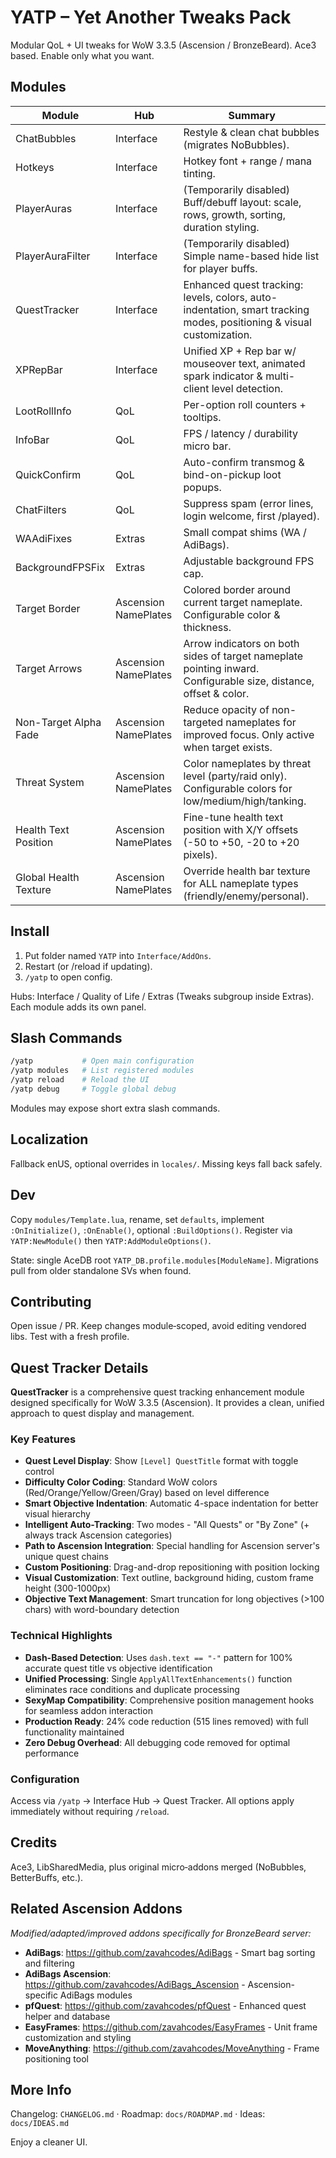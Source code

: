 ﻿# YATP – Yet Another Tweaks Pack

Modular QoL + UI tweaks for WoW 3.3.5 (Ascension / BronzeBeard). Ace3 based. Enable only what you want.

## Modules

| Module | Hub | Summary |
|--------|-----|---------|
| ChatBubbles | Interface | Restyle & clean chat bubbles (migrates NoBubbles). |
| Hotkeys | Interface | Hotkey font + range / mana tinting. |
| PlayerAuras | Interface | (Temporarily disabled) Buff/debuff layout: scale, rows, growth, sorting, duration styling. |
| PlayerAuraFilter | Interface | (Temporarily disabled) Simple name-based hide list for player buffs. |
| QuestTracker | Interface | Enhanced quest tracking: levels, colors, auto-indentation, smart tracking modes, positioning & visual customization. |
| XPRepBar | Interface | Unified XP + Rep bar w/ mouseover text, animated spark indicator & multi-client level detection. |
| LootRollInfo | QoL | Per-option roll counters + tooltips. |
| InfoBar | QoL | FPS / latency / durability micro bar. |
| QuickConfirm | QoL | Auto-confirm transmog & bind-on-pickup loot popups. |
| ChatFilters | QoL | Suppress spam (error lines, login welcome, first /played). |
| WAAdiFixes | Extras | Small compat shims (WA / AdiBags). |
| BackgroundFPSFix | Extras | Adjustable background FPS cap. |
| Target Border | Ascension NamePlates | Colored border around current target nameplate. Configurable color & thickness. |
| Target Arrows | Ascension NamePlates | Arrow indicators on both sides of target nameplate pointing inward. Configurable size, distance, offset & color. |
| Non-Target Alpha Fade | Ascension NamePlates | Reduce opacity of non-targeted nameplates for improved focus. Only active when target exists. |
| Threat System | Ascension NamePlates | Color nameplates by threat level (party/raid only). Configurable colors for low/medium/high/tanking. |
| Health Text Position | Ascension NamePlates | Fine-tune health text position with X/Y offsets (-50 to +50, -20 to +20 pixels). |
| Global Health Texture | Ascension NamePlates | Override health bar texture for ALL nameplate types (friendly/enemy/personal). |

## Install

1. Put folder named `YATP` into `Interface/AddOns`.
2. Restart (or /reload if updating).
3. `/yatp` to open config.

Hubs: Interface / Quality of Life / Extras (Tweaks subgroup inside Extras). Each module adds its own panel.

## Slash Commands

```bash
/yatp           # Open main configuration
/yatp modules   # List registered modules
/yatp reload    # Reload the UI
/yatp debug     # Toggle global debug
```

Modules may expose short extra slash commands.

## Localization

Fallback enUS, optional overrides in `locales/`. Missing keys fall back safely.

## Dev

Copy `modules/Template.lua`, rename, set `defaults`, implement `:OnInitialize()`, `:OnEnable()`, optional `:BuildOptions()`. Register via `YATP:NewModule()` then `YATP:AddModuleOptions()`.

State: single AceDB root `YATP_DB.profile.modules[ModuleName]`. Migrations pull from older standalone SVs when found.

## Contributing

Open issue / PR. Keep changes module‑scoped, avoid editing vendored libs. Test with a fresh profile.

## Quest Tracker Details

**QuestTracker** is a comprehensive quest tracking enhancement module designed specifically for WoW 3.3.5 (Ascension). It provides a clean, unified approach to quest display and management.

### Key Features

- **Quest Level Display**: Show `[Level] QuestTitle` format with toggle control
- **Difficulty Color Coding**: Standard WoW colors (Red/Orange/Yellow/Green/Gray) based on level difference
- **Smart Objective Indentation**: Automatic 4-space indentation for better visual hierarchy
- **Intelligent Auto-Tracking**: Two modes - "All Quests" or "By Zone" (+ always track Ascension categories)
- **Path to Ascension Integration**: Special handling for Ascension server's unique quest chains
- **Custom Positioning**: Drag-and-drop repositioning with position locking
- **Visual Customization**: Text outline, background hiding, custom frame height (300-1000px)
- **Objective Text Management**: Smart truncation for long objectives (>100 chars) with word-boundary detection

### Technical Highlights

- **Dash-Based Detection**: Uses `dash.text == "-"` pattern for 100% accurate quest title vs objective identification
- **Unified Processing**: Single `ApplyAllTextEnhancements()` function eliminates race conditions and duplicate processing
- **SexyMap Compatibility**: Comprehensive position management hooks for seamless addon interaction
- **Production Ready**: 24% code reduction (515 lines removed) with full functionality maintained
- **Zero Debug Overhead**: All debugging code removed for optimal performance

### Configuration

Access via `/yatp` → Interface Hub → Quest Tracker. All options apply immediately without requiring `/reload`.

## Credits

Ace3, LibSharedMedia, plus original micro‑addons merged (NoBubbles, BetterBuffs, etc.).

## Related Ascension Addons

*Modified/adapted/improved addons specifically for BronzeBeard server:*

- **AdiBags**: <https://github.com/zavahcodes/AdiBags> - Smart bag sorting and filtering
- **AdiBags Ascension**: <https://github.com/zavahcodes/AdiBags_Ascension> - Ascension-specific AdiBags modules
- **pfQuest**: <https://github.com/zavahcodes/pfQuest> - Enhanced quest helper and database
- **EasyFrames**: <https://github.com/zavahcodes/EasyFrames> - Unit frame customization and styling
- **MoveAnything**: <https://github.com/zavahcodes/MoveAnything> - Frame positioning tool

## More Info

Changelog: `CHANGELOG.md` · Roadmap: `docs/ROADMAP.md` · Ideas: `docs/IDEAS.md`

Enjoy a cleaner UI.
